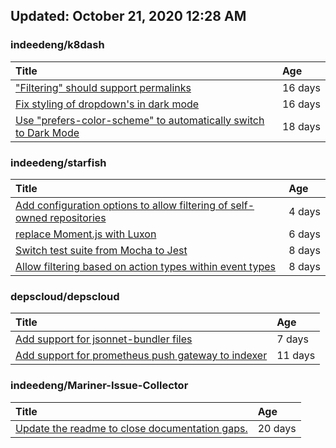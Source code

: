 ## Updated: October 21, 2020 12:28 AM


### indeedeng/k8dash
|**Title**|**Age**|
|:----|:----|
|["Filtering" should support permalinks](https://github.com/indeedeng/k8dash/issues/153)|16&nbsp;days|
|[Fix styling of dropdown's in dark mode](https://github.com/indeedeng/k8dash/issues/152)|16&nbsp;days|
|[Use "prefers-color-scheme" to automatically switch to Dark Mode](https://github.com/indeedeng/k8dash/issues/144)|18&nbsp;days|


### indeedeng/starfish
|**Title**|**Age**|
|:----|:----|
|[Add configuration options to allow filtering of self-owned repositories](https://github.com/indeedeng/starfish/issues/65)|4&nbsp;days|
|[replace Moment.js with Luxon](https://github.com/indeedeng/starfish/issues/60)|6&nbsp;days|
|[Switch test suite from Mocha to Jest](https://github.com/indeedeng/starfish/issues/59)|8&nbsp;days|
|[Allow filtering based on action types within event types](https://github.com/indeedeng/starfish/issues/58)|8&nbsp;days|


### depscloud/depscloud
|**Title**|**Age**|
|:----|:----|
|[Add support for jsonnet-bundler files](https://github.com/depscloud/depscloud/issues/115)|7&nbsp;days|
|[Add support for prometheus push gateway to indexer](https://github.com/depscloud/depscloud/issues/108)|11&nbsp;days|


### indeedeng/Mariner-Issue-Collector
|**Title**|**Age**|
|:----|:----|
|[Update the readme to close documentation gaps.](https://github.com/indeedeng/Mariner-Issue-Collector/issues/2)|20&nbsp;days|